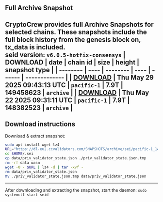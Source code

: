## Full Archive Snapshot
CryptoCrew provides full Archive Snapshots for selected chains. These snapshots include the full block history from the genesis block on, tx_data is included.  
seid version: `v6.0.5-hotfix-consensys`
| DOWNLOAD | date | chain id | size | height | snapshot type |
| -------- | ---- | -------- | ---- | ------ | ------------- |
| **[DOWNLOAD](https://dl-eu2.ccvalidators.com/SNAPSHOTS/archive/sei/pacific-1_149458623.tar.lz4)** | Thu May 29 2025 09:43:13 UTC | `pacific-1` | 7.9T | 149458623 | `archive` |
| **[DOWNLOAD](https://dl-eu2.ccvalidators.com/SNAPSHOTS/archive/sei/pacific-1_148382523.tar.lz4)** | Thu May 22 2025 09:31:11 UTC | `pacific-1` | 7.9T | 148382523 | `archive` |
---

## Download instructions
Download & extract snapshot:
```sh
sudo apt install wget lz4
URL="https://dl-eu2.ccvalidators.com/SNAPSHOTS/archive/sei/pacific-1_149458623.tar.lz4"
cd $HOME/.sei
cp data/priv_validator_state.json ./priv_validator_state.json.tmp
rm -rf data wasm
wget -O - $URL | lz4 -d | tar -xvf -
rm data/priv_validator_state.json
mv ./priv_validator_state.json.tmp data/priv_validator_state.json
```

---

After downloading and extracting the snapshot, start the daemon: `sudo systemctl start seid`

